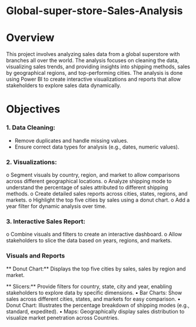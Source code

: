 # Global-super-store-Sales-Analysis
# Overview

This project involves analyzing sales data from a global superstore with branches all over the world. The analysis focuses on cleaning the data, visualizing sales trends, and providing insights into shipping methods, sales by geographical regions, and top-performing cities. The analysis is done using Power BI to create interactive visualizations and reports that allow stakeholders to explore sales data dynamically.

# Objectives

### 1.	Data Cleaning:
* Remove duplicates and handle missing values.
* Ensure correct data types for analysis (e.g., dates, numeric values). 
### 2.	Visualizations:
o	Segment visuals by country, region, and market to allow comparisons across different geographical locations.
o	Analyze shipping mode to understand the percentage of sales attributed to different shipping methods.
o	Create detailed sales reports across cities, states, regions, and markets.
o	Highlight the top five cities by sales using a donut chart.
o	Add a year filter for dynamic analysis over time.

### 3.	Interactive Sales Report:   
o	Combine visuals and filters to create an interactive dashboard.
o	Allow stakeholders to slice the data based on years, regions, and markets.

### Visuals and Reports
** Donut Chart:**
      Displays the top five cities by sales, sales by region and market.
      
** Slicers:** 
    Provide filters for country, state, city and year, enabling stakeholders to explore data by specific dimensions.
•	Bar Charts: Show sales across different cities, states, and markets for easy comparison.
•	Donut Chart: Illustrates the percentage breakdown of shipping modes (e.g., standard, expedited).
•	Maps: Geographically display sales distribution to visualize market penetration across Countries.
